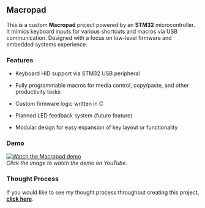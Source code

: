 ## Macropad

This is a custom **Macropad** project powered by an **STM32** microcontroller. It mimics keyboard inputs for various shortcuts and macros via USB communication. Designed with a focus on low-level firmware and embedded systems experience.

### Features
- Keyboard HID support via STM32 USB peripheral

- Fully programmable macros for media control, copy/paste, and other productivity tasks

- Custom firmware logic written in C

- Planned LED feedback system (future feature)

- Modular design for easy expansion of key layout or functionality

### Demo
[![Watch the Macropad demo](https://img.youtube.com/vi/YOUR_VIDEO_ID_HERE/0.jpg)](https://www.youtube.com/watch?v=YOUR_VIDEO_ID_HERE)  
*Click the image to watch the demo on YouTube.*

### Thought Process
If you would like to see my thought process throughout creating this project, [**click here**](https://docs.google.com/document/d/1tiLBMQQ-8tPwJJhhNl51IhfM3LDAB0CuAEi3gg0x5Wo/edit?usp=sharing).
